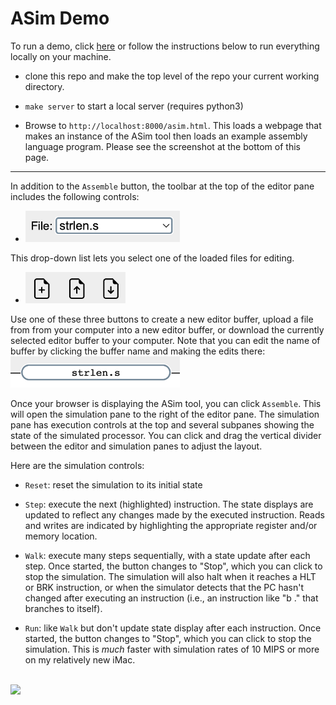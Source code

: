 # ASim Demo

To run a demo, click [here](https://people.csail.mit.edu/cjt/asim/asim.html)
or follow the instructions below to run everything locally
on your machine.

* clone this repo and make the top level of the repo your current
  working directory.

* `make server` to start a local server (requires python3)

* Browse to `http://localhost:8000/asim.html`.  This loads a webpage
that makes an instance of the ASim tool then loads an example assembly
language program.  Please see the screenshot at the bottom of this page.

<hr>

In addition to the `Assemble` button, the toolbar at the top of the
editor pane includes the following controls:

* <img height="50" src="/docs/select_buffer.png"/>
This drop-down list lets you select one of
the loaded files for editing.

* <img height="50" src="/docs/file_controls.png"/>
Use one of these three buttons to create a new editor buffer,
upload a file from from your computer into a new editor buffer,
or download the currently selected editor buffer to your computer.
Note that you can edit the name of buffer by clicking the buffer
name and making the edits there:
<img height="50" src="/docs/buffer_name.png"/>


Once your browser is displaying the ASim tool, you can click
`Assemble`.  This will open the simulation pane to the right of the
editor pane.  The simulation pane has execution controls at the top
and several subpanes showing the state of the simulated processor.
You can click and drag the vertical divider between the editor and
simulation panes to adjust the layout.

Here are the simulation controls:

* `Reset`: reset the simulation to its initial state

* `Step`: execute the next (highlighted) instruction.  The state
  displays are updated to reflect any changes made by the executed
  instruction.  Reads and writes are indicated by highlighting the
  appropriate register and/or memory location.

* `Walk`: execute many steps sequentially, with a state update after
  each step.  Once started, the button changes to "Stop", which you
  can click to stop the simulation.  The simulation will also halt
  when it reaches a HLT or BRK instruction, or when the simulator
  detects that the PC hasn't changed after executing an instruction
  (i.e., an instruction like "b ." that branches to itself).

* `Run`: like `Walk` but don't update state display after each
  instruction.  Once started, the button changes to "Stop", which you
  can click to stop the simulation.  This is *much* faster with
  simulation rates of 10 MIPS or more on my relatively new iMac.

<br>
<img src="https://github.com/computation-structures/asim/blob/main/docs/asim.png?raw=true">

